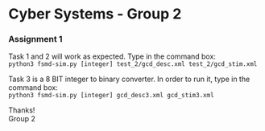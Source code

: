 
# Cyber Systems - Group 2
### Assignment 1

Task 1 and 2 will work as expected. Type in the command box:  
`python3 fsmd-sim.py [integer] test_2/gcd_desc.xml test_2/gcd_stim.xml`

Task 3 is a 8 BIT integer to binary converter. In order to run it, type in the command box:  
`python3 fsmd-sim.py [integer] gcd_desc3.xml gcd_stim3.xml`

Thanks!  
Group 2